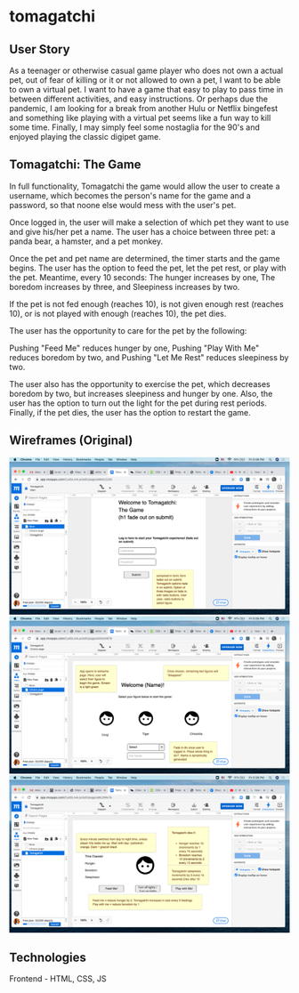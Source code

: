 # tomagatchi

## User Story

As a teenager or otherwise casual game player who does not own a actual pet, out of fear of killing or it or not allowed to own a pet, I want to be able to own a virtual pet. I want to have a game that easy to play to pass time in between different activities, and easy instructions. Or perhaps due the pandemic, I am looking for a break from another Hulu or Netflix bingefest and something like playing with a virtual pet seems like a fun way to kill some time. Finally, I may simply feel some nostaglia for the 90's and enjoyed playing the classic digipet game. 

## Tomagatchi: The Game

In full functionality, Tomagatchi the game would allow the user to create a username, which becomes the person's name for the game and a password, so that noone else would mess with the user's pet.

Once logged in, the user will make a selection of which pet they want to use and give his/her pet a name. The user has a choice between three pet: a panda bear, a hamster, and a pet monkey.  

Once the pet and pet name are determined, the timer starts and the game begins. The user has the option to feed the pet, let the pet rest, or play with the pet.  Meantime, every 10 seconds: 
The hunger increases by one, 
The boredom increases by three, and 
Sleepiness increases by two. 

If the pet is not fed enough (reaches 10), is not given enough rest (reaches 10), or is not played with enough (reaches 10), the pet dies.  

The user has the opportunity to care for the pet by the following:

Pushing "Feed Me" reduces hunger by one,
Pushing "Play With Me" reduces boredom by two, and
Pushing "Let Me Rest" reduces sleepiness by two.

The user also has the opportunity to exercise the pet, which decreases boredom by two, but increases sleepiness and hunger by one.  Also, the user has the option to turn out the light for the pet during rest periods.  Finally, if the pet dies, the user has the option to restart the game.

## Wireframes (Original)

![login](./images/login.png)
![pet-selection](./images/pet.png)
![game-screen](./images/main-screen.png)

## Technologies 

Frontend - HTML, CSS, JS


